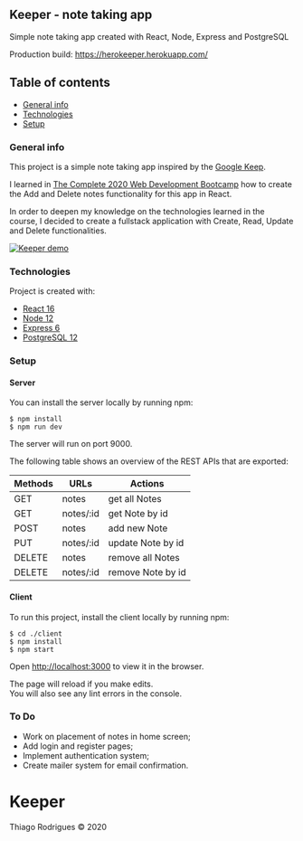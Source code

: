 ## Keeper - note taking app

Simple note taking app created with React, Node, Express and PostgreSQL

Production build: https://herokeeper.herokuapp.com/

## Table of contents

- [General info](#general-info)
- [Technologies](#technologies)
- [Setup](#setup)

### General info

This project is a simple note taking app inspired by the [Google Keep](https://keep.google.com/).

I learned in [The Complete 2020 Web Development Bootcamp](https://www.udemy.com/course/the-complete-web-development-bootcamp/) how to create the Add and Delete notes functionality for this app in React.

In order to deepen my knowledge on the technologies learned in the course, I decided to create a fullstack application with Create, Read, Update and Delete functionalities.

[![Keeper demo](https://i.imgur.com/A6dQSmF.png)](https://youtu.be/l2lTnYmxgkU)

### Technologies

Project is created with:

- [React 16](https://reactjs.org/)
- [Node 12](https://nodejs.org/en/)
- [Express 6](https://expressjs.com/pt-br/)
- [PostgreSQL 12](https://www.postgresql.org/)

### Setup
#### Server
You can install the server locally by running npm:

```
$ npm install
$ npm run dev
```
The server will run on port 9000.

The following table shows an overview of the REST APIs that are exported:

| Methods | URLs      | Actions           |
| ------- | --------- | ----------------- |
| GET     | notes     | get all Notes     |
| GET     | notes/:id | get Note by id    |
| POST    | notes     | add new Note      |
| PUT     | notes/:id | update Note by id |
| DELETE  | notes     | remove all Notes  |
| DELETE  | notes/:id | remove Note by id |

#### Client
To run this project, install the client locally by running npm:

```
$ cd ./client
$ npm install
$ npm start
```

Open [http://localhost:3000](http://localhost:3000) to view it in the browser.

The page will reload if you make edits.<br />
You will also see any lint errors in the console.


### To Do

- Work on placement of notes in home screen;
- Add login and register pages;
- Implement authentication system;
- Create mailer system for email confirmation.

# Keeper

Thiago Rodrigues © 2020

